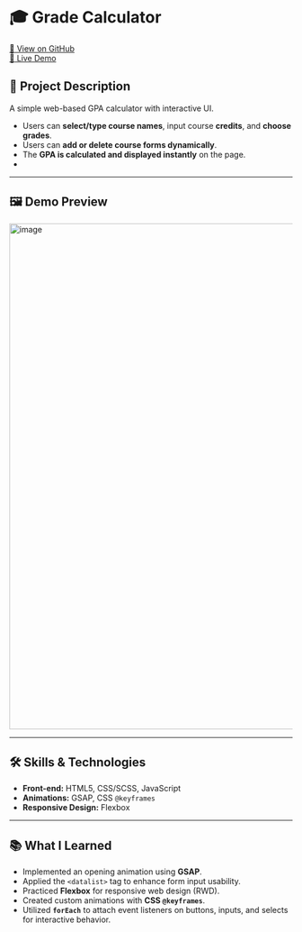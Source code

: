 # 🎓 Grade Calculator

[🔗 View on GitHub](https://github.com/Ericostco/grade-calculator)<br>
[🚀 Live Demo](https://ericostco.github.io/grade-calculator/)

## 📌 Project Description
A simple web-based GPA calculator with interactive UI.  

- Users can **select/type course names**, input course **credits**, and **choose grades**.  
- Users can **add or delete course forms dynamically**.  
- The **GPA is calculated and displayed instantly** on the page.
- 
---

## 🖼️ Demo Preview
<img width="1920" height="898" alt="image" src="https://github.com/user-attachments/assets/591fd793-fdd3-439f-97f8-e4f6fd62b9de" />

---

## 🛠️ Skills & Technologies
- **Front-end:** HTML5, CSS/SCSS, JavaScript  
- **Animations:** GSAP, CSS `@keyframes`  
- **Responsive Design:** Flexbox  

---

## 📚 What I Learned
- Implemented an opening animation using **GSAP**.  
- Applied the `<datalist>` tag to enhance form input usability.  
- Practiced **Flexbox** for responsive web design (RWD).  
- Created custom animations with **CSS `@keyframes`**.  
- Utilized **`forEach`** to attach event listeners on buttons, inputs, and selects for interactive behavior.  
